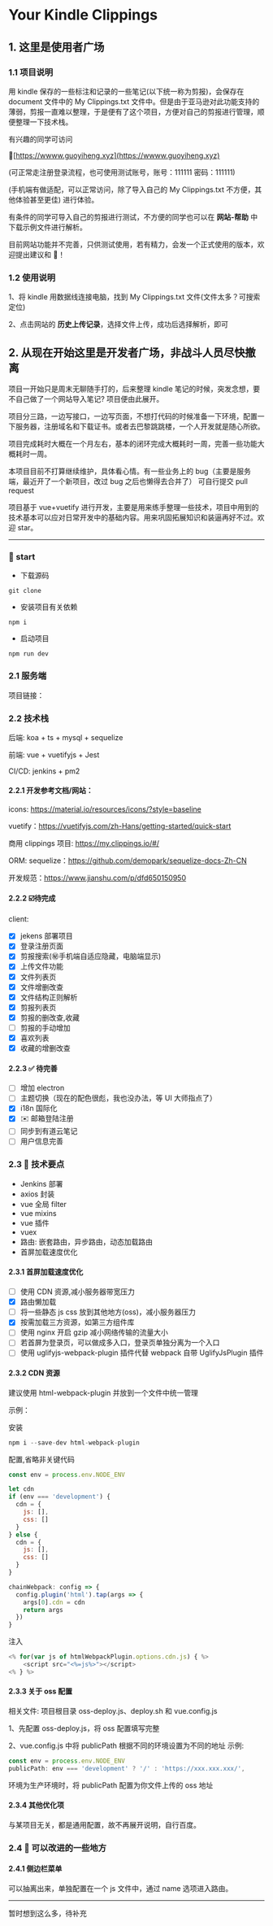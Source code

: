 # Your Kindle Clippings

## 1. 这里是使用者广场

### 1.1 项目说明

用 kindle 保存的一些标注和记录的一些笔记(以下统一称为剪报)，会保存在 document 文件中的 My Clippings.txt 文件中。但是由于亚马逊对此功能支持的薄弱，剪报一直难以整理，于是便有了这个项目，方便对自己的剪报进行管理，顺便整理一下技术栈。

有兴趣的同学可访问

:link:[https://wwww.guoyiheng.xyz](https://wwww.guoyiheng.xyz)

(可正常走注册登录流程，也可使用测试账号，账号：111111 密码：111111)

(手机端有做适配，可以正常访问，除了导入自己的 My Clippings.txt 不方便，其他体验甚至更佳) 进行体验。

有条件的同学可导入自己的剪报进行测试，不方便的同学也可以在 **网站-帮助** 中下载示例文件进行解析。

目前网站功能并不完善，只供测试使用，若有精力，会发一个正式使用的版本，欢迎提出建议和 :bug:！

### 1.2 使用说明

1、将 kindle 用数据线连接电脑，找到 My Clippings.txt 文件(文件太多？可搜索定位)

2、点击网站的 **历史上传记录**，选择文件上传，成功后选择解析，即可

## 2. 从现在开始这里是开发者广场，非战斗人员尽快撤离

项目一开始只是周末无聊随手打的，后来整理 kindle 笔记的时候，突发念想，要不自己做了一个网站导入笔记? 项目便由此展开。

项目分三路，一边写接口，一边写页面，不想打代码的时候准备一下环境，配置一下服务器，注册域名和下载证书。或者去巴黎跳跳楼，一个人开发就是随心所欲。

项目完成耗时大概在一个月左右，基本的闭环完成大概耗时一周，完善一些功能大概耗时一周。

本项目目前不打算继续维护，具体看心情。有一些业务上的 bug（主要是服务端，最近开了一个新项目，改过 bug 之后也懒得去合并了） 可自行提交 pull request

项目基于 vue+vuetify 进行开发，主要是用来练手整理一些技术，项目中用到的技术基本可以应对日常开发中的基础内容。用来巩固拓展知识和装逼再好不过。欢迎 star。

---

### :rocket: start

- 下载源码

```
git clone
```

- 安装项目有关依赖

```
npm i
```

- 启动项目

```
npm run dev
```

### 2.1 服务端

项目链接：

### 2.2 技术栈

后端: koa + ts + mysql + sequelize

前端: vue + vuetifyjs + Jest

CI/CD: jenkins + pm2

#### 2.2.1 开发参考文档/网站：

icons: https://material.io/resources/icons/?style=baseline

vuetify：https://vuetifyjs.com/zh-Hans/getting-started/quick-start

商用 clippings 项目: https://my.clippings.io/#/

ORM: sequelize：https://github.com/demopark/sequelize-docs-Zh-CN

开发规范：https://www.jianshu.com/p/dfd650150950

#### 2.2.2 :ballot_box_with_check:待完成

client:

- [x] jekens 部署项目
- [x] 登录注册页面
- [x] 剪报搜索(:secret:手机端自适应隐藏，电脑端显示)
- [x] 上传文件功能
- [x] 文件列表页
- [x] 文件增删改查
- [x] 文件结构正则解析
- [x] 剪报列表页
- [x] 剪报的删改查,收藏
- [ ] 剪报的手动增加
- [x] 喜欢列表
- [x] 收藏的增删改查

#### 2.2.3 :white_check_mark: 待完善

- [ ] 增加 electron
- [ ] 主题切换（现在的配色很彪，我也没办法，等 UI 大师指点了）
- [x] i18n 国际化
- [x] :envelope: 邮箱登陆注册
- [ ] 同步到有道云笔记
- [ ] 用户信息完善

### 2.3 :ring: 技术要点

- Jenkins 部署
- axios 封装
- vue 全局 filter
- vue mixins
- vue 插件
- vuex
- 路由: 嵌套路由，异步路由，动态加载路由
- 首屏加载速度优化

#### 2.3.1 首屏加载速度优化

- [ ] 使用 CDN 资源,减小服务器带宽压力
- [x] 路由懒加载
- [ ] 将一些静态 js css 放到其他地方(oss)，减小服务器压力
- [x] 按需加载三方资源，如第三方组件库
- [ ] 使用 nginx 开启 gzip 减小网络传输的流量大小
- [ ] 若首屏为登录页，可以做成多入口，登录页单独分离为一个入口
- [ ] 使用 uglifyjs-webpack-plugin 插件代替 webpack 自带 UglifyJsPlugin 插件

#### 2.3.2 CDN 资源

建议使用 html-webpack-plugin 并放到一个文件中统一管理

示例：

安装

```javascript
npm i --save-dev html-webpack-plugin
```

配置,省略非关键代码

```javascript
const env = process.env.NODE_ENV

let cdn
if (env === 'development') {
  cdn = {
    js: [],
    css: []
  }
} else {
  cdn = {
    js: [],
    css: []
  }
}

chainWebpack: config => {
  config.plugin('html').tap(args => {
    args[0].cdn = cdn
    return args
  })
}
```

注入

```javascript
<% for(var js of htmlWebpackPlugin.options.cdn.js) { %>
    <script src="<%=js%>"></script>
<% } %>
```

#### 2.3.3 关于 oss 配置

相关文件: 项目根目录 oss-deploy.js、deploy.sh 和 vue.config.js

1、先配置 oss-deploy.js，将 oss 配置填写完整

2、vue.config.js 中将 publicPath 根据不同的环境设置为不同的地址
示例:

```javascript
const env = process.env.NODE_ENV
publicPath: env === 'development' ? '/' : 'https://xxx.xxx.xxx/',
```

环境为生产环境时，将 publicPath 配置为你文件上传的 oss 地址

#### 2.3.4 其他优化项

与某项目无关，都是通用配置，故不再展开说明，自行百度。

### 2.4 :pencil: 可以改进的一些地方

#### 2.4.1 侧边栏菜单

可以抽离出来，单独配置在一个 js 文件中，通过 name 选项进入路由。

---

暂时想到这么多，待补充
